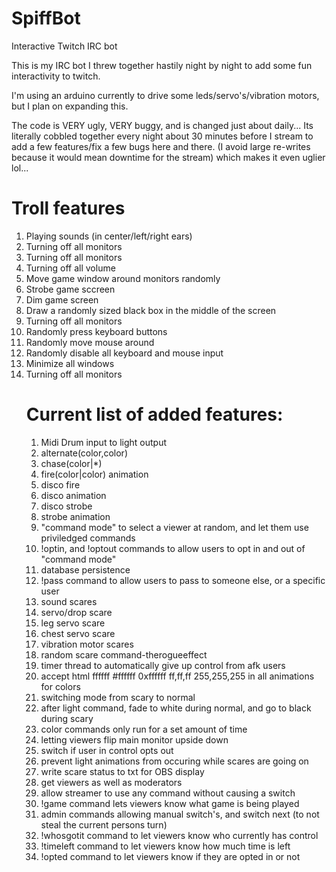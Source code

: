 SpiffBot 
========

Interactive Twitch IRC bot

This is my IRC bot I threw together hastily night by night to add some fun interactivity to twitch.

I'm using an arduino currently to drive some leds/servo's/vibration motors, but I plan on expanding this.

The code is VERY ugly, VERY buggy, and is changed just about daily... Its literally cobbled together every night about 30 minutes before I stream to add a few features/fix a few bugs here and there. (I avoid large re-writes because it would mean downtime for the stream) which makes it even uglier lol...

<h1>Troll features</h1>
<ol>
<li>Playing sounds (in center/left/right ears)</li>
<li>Turning off all monitors</li>
<li>Turning off all monitors</li>
<li>Turning off all volume</li>
<li>Move game window around monitors randomly</li>
<li>Strobe game sccreen</li>
<li>Dim game screen</li>
<li>Draw a randomly sized black box in the middle of the screen</li>
<li>Turning off all monitors</li>
<li>Randomly press keyboard buttons</li>
<li>Randomly move mouse around</li>
<li>Randomly disable all keyboard and mouse input</li>
<li>Minimize all windows</li>
<li>Turning off all monitors</li>

<h1>Current list of added features:</h1>
<ol>
<li>Midi Drum input to light output</li>
<li>alternate(color,color)</li>
<li>chase(color|*)</li>
<li>fire(color|color) animation</li>
<li>disco fire</li>
<li>disco animation</li>
<li>disco strobe</li>
<li>strobe animation</li>
<li>"command mode" to select a viewer at random, and let them use priviledged commands</li>
<li>!optin, and !optout commands to allow users to opt in and out of "command mode"</li>
<li>database persistence</li>
<li>!pass command to allow users to pass to someone else, or a specific user</li>
<li>sound scares</li>
<li>servo/drop scare</li>
<li>leg servo scare</li>
<li>chest servo scare</li>
<li>vibration motor scares</li>
<li>random scare command-therogueeffect</li>
<li>timer thread to automatically give up control from afk users</li>
<li>accept html ffffff #ffffff 0xffffff ff,ff,ff 255,255,255 in all animations for colors </li>
<li>switching mode from scary to normal</li>
<li>after light command, fade to white during normal, and go to black during scary</li>
<li>color commands only run for a set amount of time</li>
<li>letting viewers flip main monitor upside down</li>
<li>switch if user in control opts out</li>
<li>prevent light animations from occuring while scares are going on</li>
<li>write scare status to txt for OBS display</li>
<li>get viewers as well as moderators</li>
<li>allow streamer to use any command without causing a switch</li>
<li>!game command lets viewers know what game is being played</li>
<li>admin commands allowing manual switch's, and switch next (to not steal the current persons turn)</li>
<li>!whosgotit command to let viewers know who currently has control</li>
<li>!timeleft command to let viewers know how much time is left</li>
<li>!opted command to let viewers know if they are opted in or not</li>
</ol>


